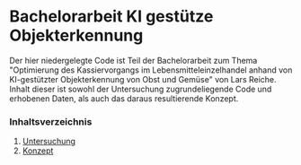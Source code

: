 # Bachelorarbeit KI gestütze Objekterkennung
Der hier niedergelegte Code ist Teil der Bachelorarbeit zum Thema "Optimierung des Kassiervorgangs im Lebensmitteleinzelhandel
anhand von KI-gestützter Objekterkennung von Obst und Gemüse" von Lars Reiche.
Inhalt dieser ist sowohl der Untersuchung zugrundeliegende Code und erhobenen Daten, als auch das daraus resultierende Konzept.


### Inhaltsverzeichnis
1. [Untersuchung](#untersuchung)
2. [Konzept](#konzept)